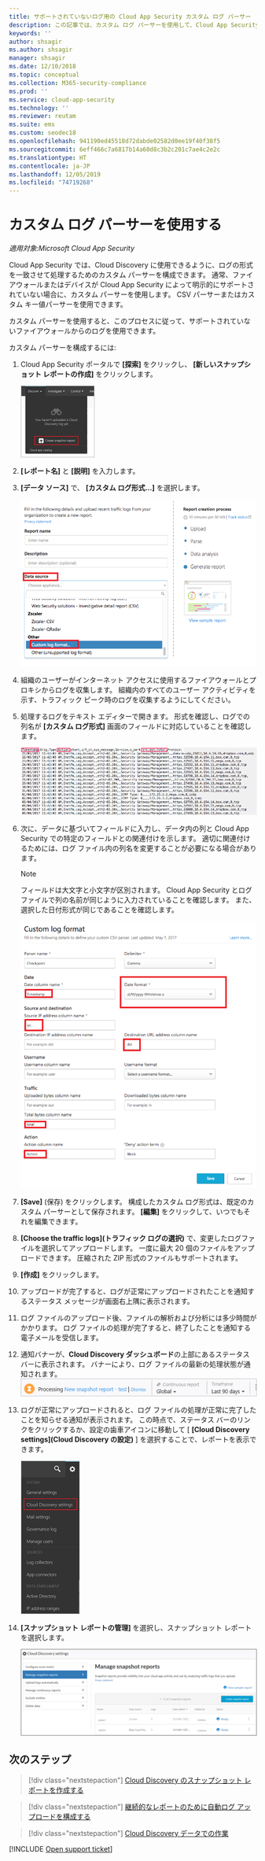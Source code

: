 ```yaml
---
title: サポートされていないログ用の Cloud App Security カスタム ログ パーサー
description: この記事では、カスタム ログ パーサーを使用して、Cloud App Security に対してサポートされていないデバイスのログをアップロードする方法について説明します。
keywords: ''
author: shsagir
ms.author: shsagir
manager: shsagir
ms.date: 12/10/2018
ms.topic: conceptual
ms.collection: M365-security-compliance
ms.prod: ''
ms.service: cloud-app-security
ms.technology: ''
ms.reviewer: reutam
ms.suite: ems
ms.custom: seodec18
ms.openlocfilehash: 941190ed45518d72dabde02582d0ee19f40f38f5
ms.sourcegitcommit: 6eff466c7a6817b14a60d8c3b2c201c7ae4c2e2c
ms.translationtype: HT
ms.contentlocale: ja-JP
ms.lasthandoff: 12/05/2019
ms.locfileid: "74719268"
---
```

# <a name="use-a-custom-log-parser"></a>カスタム ログ パーサーを使用する

*適用対象:Microsoft Cloud App Security*

Cloud App Security では、Cloud Discovery に使用できるように、ログの形式を一致させて処理するためのカスタム パーサーを構成できます。 通常、ファイアウォールまたはデバイスが Cloud App Security によって明示的にサポートされていない場合に、カスタム パーサーを使用します。 CSV パーサーまたはカスタム キー値パーサーを使用できます。

カスタム パーサーを使用すると、このプロセスに従って、サポートされていないファイアウォールからのログを使用できます。

カスタム パーサーを構成するには:

1. Cloud App Security ポータルで **[探索]** をクリックし、 **[新しいスナップショット レポートの作成]** をクリックします。

    ![新しいスナップショット レポートを作成する](media/create-new-snapshot-report.png)

2. **[レポート名]** と **[説明]** を入力します。

3. **[データ ソース]** で、 **[カスタム ログ形式...]** を選択します。

    ![新しいスナップショット レポート](media/custom-log-upload.png)

4. 組織のユーザーがインターネット アクセスに使用するファイアウォールとプロキシからログを収集します。 組織内のすべてのユーザー アクティビティを示す、トラフィック ピーク時のログを収集するようにしてください。

5. 処理するログをテキスト エディターで開きます。 形式を確認し、ログでの列名が **[カスタム ログ形式]** 画面のフィールドに対応していることを確認します。

    ![カスタム ログ パーサー](media/log-data.png)

6. 次に、データに基づいてフィールドに入力し、データ内の列と Cloud App Security での特定のフィールドとの関連付けを示します。 適切に関連付けるためには、ログ ファイル内の列名を変更することが必要になる場合があります。

    > [!NOTE]
    > フィールドは大文字と小文字が区別されます。 Cloud App Security とログ ファイルで列の名前が同じように入力されていることを確認します。 また、選択した日付形式が同じであることを確認します。

    ![カスタム ログ パーサー](media/custom-log-parser.png)

7. **[Save]** (保存) をクリックします。 構成したカスタム ログ形式は、既定のカスタム パーサーとして保存されます。 **[編集]** をクリックして、いつでもそれを編集できます。

8. **[Choose the traffic logs]\(トラフィック ログの選択\)** で、変更したログファイルを選択してアップロードします。 一度に最大 20 個のファイルをアップロードできます。 圧縮された ZIP 形式のファイルもサポートされます。

9. **[作成]** をクリックします。

10. アップロードが完了すると、ログが正常にアップロードされたことを通知するステータス メッセージが画面右上隅に表示されます。

11. ログ ファイルのアップロード後、ファイルの解析および分析には多少時間がかかります。
    ログ ファイルの処理が完了すると、終了したことを通知する電子メールを受信します。

12. 通知バナーが、**Cloud Discovery ダッシュボード**の上部にあるステータス バーに表示されます。 バナーにより、ログ ファイルの最新の処理状態が通知されます。
    ![処理中のログ ファイル メニュー バー](media/processing-log-file-menu-bar.png)

13. ログが正常にアップロードされると、ログ ファイルの処理が正常に完了したことを知らせる通知が表示されます。 この時点で、ステータス バーのリンクをクリックするか、設定の歯車アイコンに移動して [ **[Cloud Discovery settings]\(Cloud Discovery の設定\)** ] を選択することで、レポートを表示できます。

    ![Discovery の [設定] タブ](media/discovery-settings-tab.png)
14. **[スナップショット レポートの管理]** を選択し、スナップショット レポートを選択します。

    ![スナップショット レポートの管理](media/snapshot-report-managment.png)

## <a name="next-steps"></a>次のステップ

> [!div class="nextstepaction"]
> [Cloud Discovery のスナップショット レポートを作成する](create-snapshot-cloud-discovery-reports.md)

> [!div class="nextstepaction"]
> [継続的なレポートのために自動ログ アップロードを構成する](configure-automatic-log-upload-for-continuous-reports.md)

> [!div class="nextstepaction"]
> [Cloud Discovery データでの作業](working-with-cloud-discovery-data.md)

[!INCLUDE [Open support ticket](includes/support.md)]
